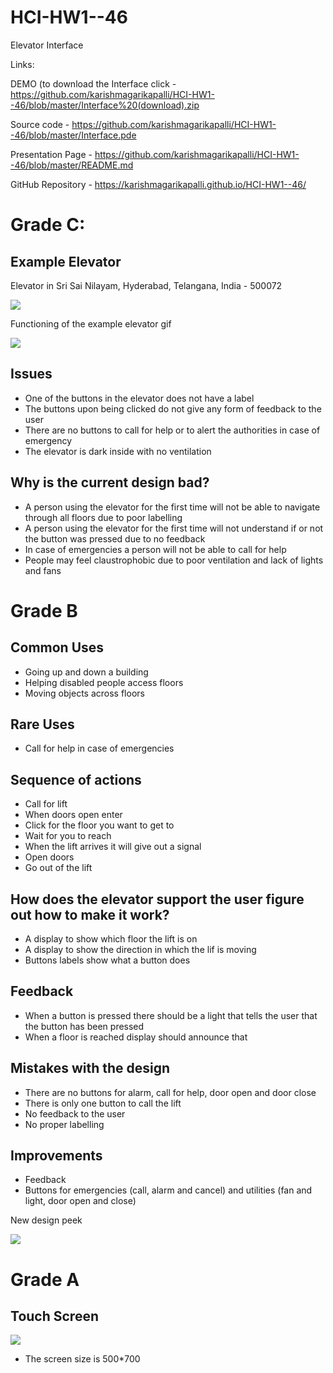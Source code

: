 # HCI-HW1--46
Elevator Interface

Links:

DEMO (to download the Interface click - https://github.com/karishmagarikapalli/HCI-HW1--46/blob/master/Interface%20(download).zip

Source code - https://github.com/karishmagarikapalli/HCI-HW1--46/blob/master/Interface.pde

Presentation Page - https://github.com/karishmagarikapalli/HCI-HW1--46/blob/master/README.md

GitHub Repository - https://karishmagarikapalli.github.io/HCI-HW1--46/


# Grade C:



## Example Elevator

Elevator in Sri Sai Nilayam, Hyderabad, Telangana, India - 500072

![](https://github.com/karishmagarikapalli/HCI-HW1--46/blob/master/Elevator%20Example%20Collage.jpeg)

Functioning of the example elevator gif

![](https://github.com/karishmagarikapalli/HCI-HW1--46/blob/master/HW1.Karishma_Garikapalli.gif)


## Issues

* One of the buttons in the elevator does not have a label
* The buttons upon being clicked do not give any form of feedback to the user
* There are no buttons to call for help or to alert the authorities in case of emergency
* The elevator is dark inside with no ventilation


## Why is the current design bad?

* A person using the elevator for the first time will not be able to navigate through all floors due to poor labelling
* A person using the elevator for the first time will not understand if or not the button was pressed due to no feedback
* In case of emergencies a person will not be able to call for help
* People may feel claustrophobic due to poor ventilation and lack of lights and fans


# Grade B


## Common Uses

* Going up and down a building
* Helping disabled people access floors
* Moving objects across floors


## Rare Uses

* Call for help in case of emergencies


## Sequence of actions

* Call for lift
* When doors open enter
* Click for the floor you want to get to
* Wait for you to reach 
* When the lift arrives it will give out a signal
* Open doors
* Go out of the lift


## How does the elevator support the user figure out how to make it work?

* A display to show which floor the lift is on 
* A display to show the direction in which the lif is moving
* Buttons labels show what a button does


## Feedback

* When a button is pressed there should be a light that tells the user that the button has been pressed
* When a floor is reached display should announce that


## Mistakes with the design

* There are no buttons for alarm, call for help, door open and door close
* There is only one button to call the lift
* No feedback to the user
* No proper labelling


## Improvements

* Feedback
* Buttons for emergencies (call, alarm and cancel) and utilities (fan and light, door open and close)

New design peek

![](https://github.com/karishmagarikapalli/HCI-HW1--46/blob/master/HW1.Karishma_Garikapalli%20(project%20Screenshot).png)



# Grade A


## Touch Screen

![](https://github.com/karishmagarikapalli/HCI-HW1--46/blob/master/Execution.gif)

* The screen size is 500*700
